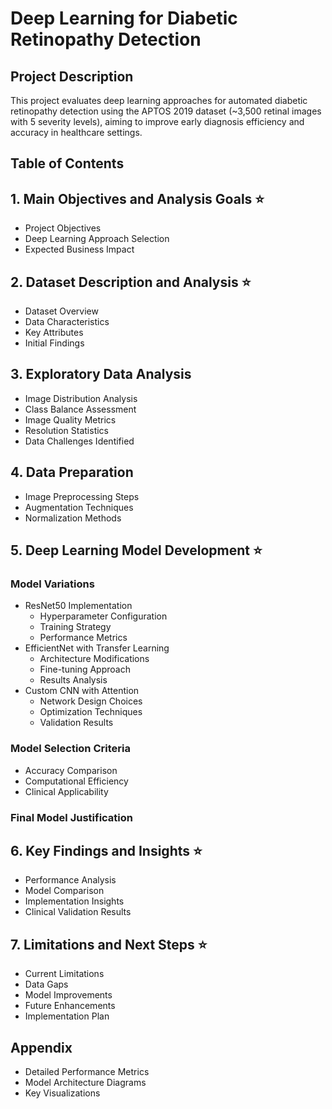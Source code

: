 # Deep Learning for Diabetic Retinopathy Detection

## Project Description
This project evaluates deep learning approaches for automated diabetic retinopathy detection using the APTOS 2019 dataset (~3,500 retinal images with 5 severity levels), aiming to improve early diagnosis efficiency and accuracy in healthcare settings.

## Table of Contents

## 1. Main Objectives and Analysis Goals ⭐
- Project Objectives
- Deep Learning Approach Selection
- Expected Business Impact

## 2. Dataset Description and Analysis ⭐
- Dataset Overview
- Data Characteristics
- Key Attributes
- Initial Findings

## 3. Exploratory Data Analysis
- Image Distribution Analysis
- Class Balance Assessment
- Image Quality Metrics
- Resolution Statistics
- Data Challenges Identified

## 4. Data Preparation
- Image Preprocessing Steps
- Augmentation Techniques
- Normalization Methods

## 5. Deep Learning Model Development ⭐
### Model Variations
- ResNet50 Implementation
  - Hyperparameter Configuration
  - Training Strategy
  - Performance Metrics
- EfficientNet with Transfer Learning
  - Architecture Modifications
  - Fine-tuning Approach
  - Results Analysis
- Custom CNN with Attention
  - Network Design Choices
  - Optimization Techniques
  - Validation Results
### Model Selection Criteria
- Accuracy Comparison
- Computational Efficiency
- Clinical Applicability
### Final Model Justification

## 6. Key Findings and Insights ⭐
- Performance Analysis
- Model Comparison
- Implementation Insights
- Clinical Validation Results

## 7. Limitations and Next Steps ⭐
- Current Limitations
- Data Gaps
- Model Improvements
- Future Enhancements
- Implementation Plan

## Appendix
- Detailed Performance Metrics
- Model Architecture Diagrams
- Key Visualizations
